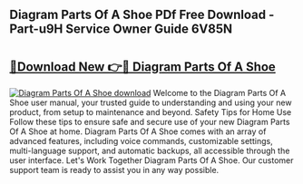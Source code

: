 ## Diagram Parts Of A Shoe PDf Free Download - Part-u9H Service Owner Guide 6V85N

# <h2><a href="http://dfjhmx.blite.top/?on=Diagram+Parts+Of+A+Shoe">🔗Download New 👉🔴 Diagram Parts Of A Shoe</a></h2>

[![Diagram Parts Of A Shoe download](https://i.imgur.com/lujVjoI.png)](http://dfjhmx.blite.top/?on=Diagram+Parts+Of+A+Shoe)
Welcome to the Diagram Parts Of A Shoe user manual, your trusted guide to understanding and using your new product, from setup to maintenance and beyond. Safety Tips for Home Use Follow these tips to ensure safe and secure use of your new Diagram Parts Of A Shoe at home. Diagram Parts Of A Shoe comes with an array of advanced features, including voice commands, customizable settings, multi-language support, and automatic backups, all accessible through the user interface. Let's Work Together Diagram Parts Of A Shoe. Our customer support team is ready to assist you in any way possible.

